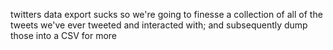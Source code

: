 twitters data export sucks so we're going to finesse a collection of all of the tweets we've ever tweeted and interacted with; and subsequently dump those into a CSV for more
